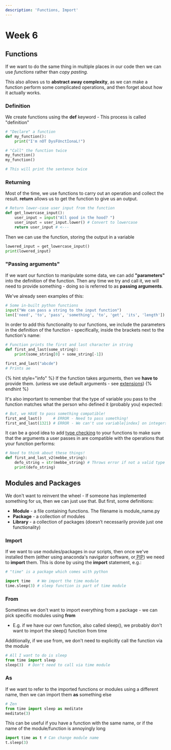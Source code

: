 ```yaml
---
description: 'Functions, Import'
---
```


# Week 6

## Functions <a id="Functions"></a>

If we want to do the same thing in multiple places in our code then we can use _functions_ rather than _copy pasting._ 

This also allows us to **abstract away complexity**, as we can make a function perform some complicated operations, and then forget about how it actually works.

### Definition <a id="Declaration"></a>

We create functions using the **def** keyword - This process is called "definition"

```python
# "Declare" a function
def my_function():
    print("I'm nOT DysFUnctIonaL!")

# "Call" the function twice
my_function()
my_function()

# This will print the sentence twice
```

### Returning <a id="Returning"></a>

Most of the time, we use functions to carry out an operation and collect the result. **return** allows us to get the function to give us an output.

```python
# Return lower-case user input from the function
def get_lowercase_input():
    user_input = input("All good in the hood? ")
    user_input = user_input.lower() # Convert to lowercase
    return user_input # <---
```

Then we can use the function, storing the output in a variable

```python
lowered_input = get_lowercase_input()
print(lowered_input)
```

### "Passing arguments" <a id="&quot;Passing-parameters&quot;"></a>

If we want our function to manipulate some data, we can add **"parameters"** into the definition of the function. Then any time we try and call it, we will need to provide something - doing so is referred to as **passing arguments**.

We've already seen examples of this:

```python
# Some in-built python functions
input("We can pass a string to the input function")
len(['need', 'to', 'pass', 'something', 'to', 'get', 'its', 'length'])
```

In order to add this functionality to our functions, we include the parameters in the definition of the function - specifically, inside the brackets next to the function's name:

```python
# Function prints the first and last character in string
def first_and_last(some_string):
    print(some_string[0] + some_string[-1])

first_and_last("abcde")
# Prints ae
```

{% hint style="info" %}
If the function takes arguments, then we **have to** provide them. \(unless we use default arguments - see [extensions](extensions.md#default-arguments)\)
{% endhint %}

It's also important to remember that the type of variable you pass to the function matches what the person who defined it \(probably you\) expected:

```python
# But, we HAVE to pass something compatible!
first_and_last()     # ERROR - Need to pass something!
first_and_last(1321) # ERROR - We can't use variable[index] on integers
```

It can be a good idea to add [type checking](../week-3/extensions.md#basic-error-handling) to your functions to make sure that the arguments a user passes in are compatible with the operations that your function performs:

```python
# Need to think about these things!
def first_and_last_v2(mebbe_string):
    defo_string = str(mebbe_string) # Throws error if not a valid type cast
    print(defo_string)
```

## Modules and Packages <a id="Modules-and-Packages"></a>

We don't want to reinvent the wheel - If someone has implemented something for us, then we can just use that. But first, some definitions:

* **Module** - a file containing functions. The filename is module\_name.py
* **Package** - a collection of modules
* **Library** - a collection of packages \(doesn’t necessarily provide just one functionality\)

### Import <a id="Import"></a>

If we want to use modules/packages in our scripts, then once we've installed them \(either using anaconda's navigator software, or[ PIP](extensions.md#pip)\) we need to **import** them. This is done by using the **import** statement, e.g.:

```python
# "time" is a package which comes with python

import time   # We import the time module
time.sleep(3) # sleep function is part of time module
```

### From <a id="From"></a>

Sometimes we don't want to import everything from a package - we can pick specific modules using **from**

* E.g. if we have our own function, also called sleep\(\), we probably don't want to import the sleep\(\) function from time

Additionally, if we use from, we don't need to explicitly call the function via the module

```python
# All I want to do is sleep
from time import sleep
sleep(3)  # Don't need to call via time module
```

### As <a id="As"></a>

If we want to refer to the imported functions or modules using a different name, then we can import them **as** something else

```python
# Zen
from time import sleep as meditate
meditate(3)
```

This can be useful if you have a function with the same name, or if the name of the module/function is annoyingly long

```python
import time as t # Can change module name
t.sleep(3)
```



